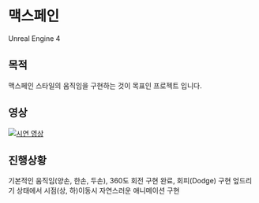 # 맥스페인

Unreal Engine 4

## 목적
 맥스페인 스타일의 움직임을 구현하는 것이 목표인 프로젝트 입니다.

## 영상

[![시연 영상](http://img.youtube.com/vi/wfEtd-J14to&t=87s/1.jpg)](https://www.youtube.com/watch?v=wfEtd-J14to&t=87s) 

## 진행상황
기본적인 움직임(양손, 한손, 두손), 360도 회전 구현 완료, 회피(Dodge) 구현
엎드리기 상태에서 시점(상, 하)이동시 자연스러운 애니메이션 구현

